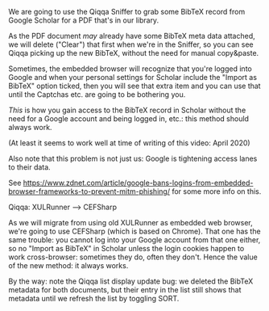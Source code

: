 We are going to use the Qiqqa Sniffer to grab some BibTeX record from Google Scholar for a PDF that's in our library.

As the PDF document *may* already have some BibTeX meta data attached, we will delete ("Clear") that first when we're in the Sniffer, so you can see Qiqqa picking up the new BibTeX, without the need for manual copy&paste.








Sometimes, the embedded browser will recognize that you're logged into Google and when your personal settings for Scholar include the "Import as BibTeX" option ticked, then you will see that extra item and you can use that until the Captchas etc. are going to be bothering you.

*This* is how you gain access to the BibTeX record in Scholar without the need for a Google account and being logged in, etc.: this method should always work. 

(At least it seems to work well at time of writing of this video: April 2020)




Also note that this problem is not just us: Google is tightening access lanes to their data.

See https://www.zdnet.com/article/google-bans-logins-from-embedded-browser-frameworks-to-prevent-mitm-phishing/
for some more info on this.







Qiqqa: XULRunner --> CEFSharp

As we will migrate from using old XULRunner as embedded web browser, we're going to use CEFSharp (which is based on Chrome). That one has the same trouble: you cannot log into your Google account from that one either, so no "Import as BibTeX" in Scholar unless the login cookies happen to work cross-browser: sometimes they do, often they don't. 
Hence the value of the new method: it always works.





By the way: note the Qiqqa list display update bug: we deleted the BibTeX metadata for both documents, but their entry in the list still shows that metadata until we refresh the list by toggling SORT.
